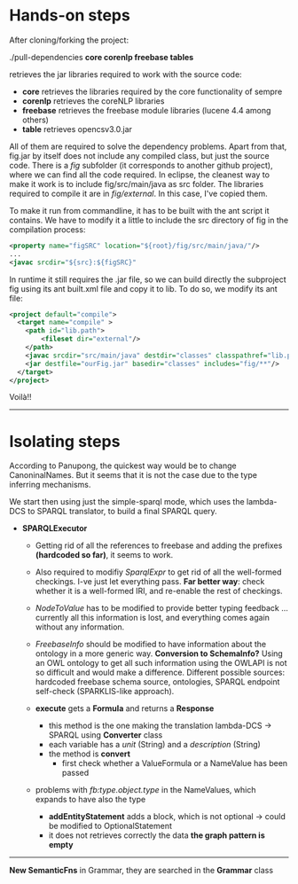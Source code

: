 <!-- Required extensions: pymdownx.tasklist, pymdownx.highlight, pymdownx.mark -->

# Hands-on steps
After cloning/forking the project: 

./pull-dependencies **core corenlp freebase tables**

retrieves the jar libraries required to work with the source code: 

- **core** retrieves the libraries required by the core functionality of sempre
- **corenlp** retrieves the coreNLP libraries 
- **freebase** retrieves the freebase module libraries (lucene 4.4 among others)
- **table** retrieves opencsv3.0.jar 

All of them are required to solve the dependency problems. Apart from that, fig.jar by itself does not include any compiled class, but just the source code. There is a *fig* subfolder (it corresponds to another github project), where we can find all the code required. In eclipse, the cleanest way to make it work is to include fig/src/main/java as src folder. The libraries required to compile it are in *fig/external*. In this case, I've copied them. 

To make it run from commandline, it has to be built with the ant script it contains. We have to modify it a little to include the src directory of fig in the compilation process: 

```XML 
<property name="figSRC" location="${root}/fig/src/main/java/"/>
...
<javac srcdir="${src}:${figSRC}"
```

In runtime it still requires the .jar file, so we can build directly the subproject fig using its ant built.xml file and copy it to lib. To do so, we modify its ant file: 

```xml
<project default="compile">
  <target name="compile" >
    <path id="lib.path">
    	<fileset dir="external"/>
	</path>
    <javac srcdir="src/main/java" destdir="classes" classpathref="lib.path" debug="true"/>
  	<jar destfile="ourFig.jar" basedir="classes" includes="fig/**"/>
  </target>
</project>
```

Voilà!!

--- 

# Isolating steps

According to Panupong, the quickest way would be to change CanoninalNames. But it seems that it is not the case due to the type inferring mechanisms. 

We start then using just the simple-sparql mode, which uses the lambda-DCS to SPARQL translator, to build a final SPARQL query. 

* **SPARQLExecutor**

	* Getting rid of all the references to freebase and adding the prefixes **(hardcoded so far)**, it seems to work. 
	* Also required to modifiy *SparqlExpr* to get rid of all the well-formed checkings. I-ve just let everything pass. **Far better way**: check whether it is a well-formed IRI, and re-enable the rest of checkings. 
	* *NodeToValue* has to be modified to provide better typing feedback ... currently all this information is lost, and everything comes again without any information. 
	* *FreebaseInfo* should be modified to have information about the ontology in a more generic way. **Conversion to SchemaInfo?** Using an OWL ontology to get all such information using the OWLAPI is not so difficult and would make a difference. Different possible sources: hardcoded freebase schema source, ontologies, SPARQL endpoint self-check (SPARKLIS-like approach). 

	* **execute** gets a **Formula** and returns a **Response**
		* this method is the one making the translation lambda-DCS -> SPARQL using **Converter** class
		* each variable has a *unit* (String) and a *description* (String)
		* the method is **convert** 
			* first check whether a ValueFormula or a NameValue has been passed 

	* problems with *fb:type.object.type* in the NameValues, which expands to have also the type
		* **addEntityStatement** adds a block, which is not optional -> could be modified to OptionalStatement	
		* it does not retrieves correctly the data **the graph pattern is empty**

---

**New SemanticFns** in Grammar, they are searched in the **Grammar** class
